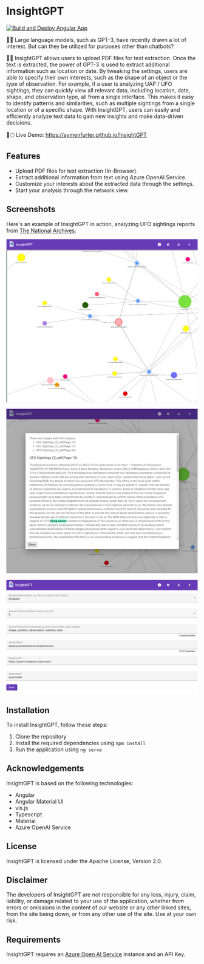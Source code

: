 # InsightGPT
[![Build and Deploy Angular App](https://github.com/aymenfurter/InsightGPT/actions/workflows/main.yml/badge.svg)](https://github.com/aymenfurter/InsightGPT/actions/workflows/main.yml)

🤖💬 Large language models, such as GPT-3, have recently drawn a lot of interest. But can they be utilized for purposes other than chatbots?


📄🔎 InsightGPT allows users to upload PDF files for text extraction. Once the text is extracted, the power of GPT-3 is used to extract additional information such as location or date. By tweaking the settings, users are able to specify their own interests, such as the shape of an object or the type of observation. For example, if a user is analyzing UAP / UFO sightings, they can quickly view all relevant data, including location, date, shape, and observation type, all from a single interface. This makes it easy to identify patterns and similarities, such as multiple sightings from a single location or of a specific shape. With InsightGPT, users can easily and efficiently analyze text data to gain new insights and make data-driven decisions.


🚀🌕 Live Demo: https://aymenfurter.github.io/InsightGPT

## Features
* Upload PDF files for text extraction (In-Browser).
* Extract additional information from text using Azure OpenAI Service.
* Customize your interests about the extracted data through the settings.
* Start your analysis through the network view.

## Screenshots

Here's an example of InsightGPT in action, analyzing UFO sightings reports from [The National Archives](https://www.nationalarchives.gov.uk/ufos/):

![Screenshot 1](screenshot-1.png)

![Screenshot 2](screenshot-2.png)

![Screenshot 3](screenshot-3.png)

## Installation

To install InsightGPT, follow these steps:

1. Clone the repository
2. Install the required dependencies using `npm install`
3. Run the application using `ng serve`

## Acknowledgements

InsightGPT is based on the following technologies:

* Angular
* Angular Material UI
* vis.js
* Typescript
* Material
* Azure OpenAI Service

## License
InsightGPT is licensed under the Apache License, Version 2.0.

## Disclaimer
The developers of InsightGPT are not responsible for any loss, injury, claim, liability, or damage related to your use of the application, whether from errors or omissions in the content of our website or any other linked sites, from the site being down, or from any other use of the site. Use at your own risk.
## Requirements

InsightGPT requires an [Azure Open AI Service](https://learn.microsoft.com/en-us/azure/cognitive-services/openai/) instance and an API Key.
